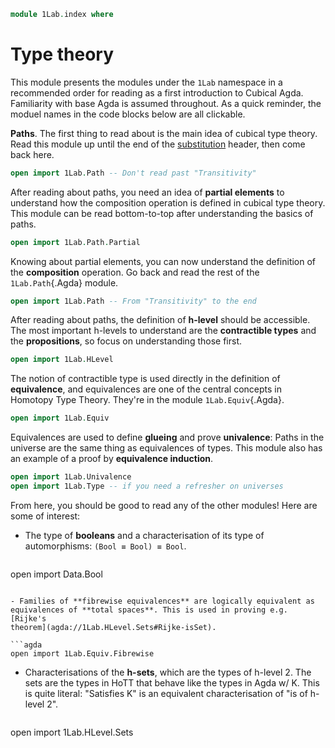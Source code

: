 ```agda
module 1Lab.index where
```

# Type theory

This module presents the modules under the `1Lab` namespace in a
recommended order for reading as a first introduction to Cubical Agda.
Familiarity with base Agda is assumed throughout. As a quick reminder,
the moduel names in the code blocks below are all clickable.

**Paths**. The first thing to read about is the main idea of cubical
type theory. Read this module up until the end of the [substitution]
header, then come back here.

[substitution]: 1Lab.Path.html#substitution

```agda
open import 1Lab.Path -- Don't read past "Transitivity"
```

After reading about paths, you need an idea of **partial elements**
to understand how the composition operation is defined in cubical type
theory. This module can be read bottom-to-top after understanding the
basics of paths.

```agda
open import 1Lab.Path.Partial
```

Knowing about partial elements, you can now understand the definition of
the **composition** operation. Go back and read the rest of the
`1Lab.Path`{.Agda} module.

```agda
open import 1Lab.Path -- From "Transitivity" to the end
```

After reading about paths, the definition of **h-level** should be
accessible. The most important h-levels to understand are the
**contractible types** and the **propositions**, so focus on
understanding those first.

```agda
open import 1Lab.HLevel
```

The notion of contractible type is used directly in the definition of
**equivalence**, and equivalences are one of the central concepts in
Homotopy Type Theory. They're in the module `1Lab.Equiv`{.Agda}.

```agda
open import 1Lab.Equiv
```

Equivalences are used to define **glueing** and prove **univalence**:
Paths in the universe are the same thing as equivalences of types. This
module also has an example of a proof by **equivalence induction**.

```agda
open import 1Lab.Univalence
open import 1Lab.Type -- if you need a refresher on universes
```

From here, you should be good to read any of the other modules! Here are
some of interest:

- The type of **booleans** and a characterisation of its type of
automorphisms: `(Bool ≡ Bool) ≡ Bool`.

  ```agda
open import Data.Bool
  ```

- Families of **fibrewise equivalences** are logically equivalent as
equivalences of **total spaces**. This is used in proving e.g. [Rijke's
theorem](agda://1Lab.HLevel.Sets#Rijke-isSet).

  ```agda
open import 1Lab.Equiv.Fibrewise
  ```

- Characterisations of the **h-sets**, which are the types of h-level 2.
The sets are the types in HoTT that behave like the types in Agda w/ K.
This is quite literal: "Satisfies K" is an equivalent characterisation
of "is of h-level 2".

  ```agda
open import 1Lab.HLevel.Sets
  ```

